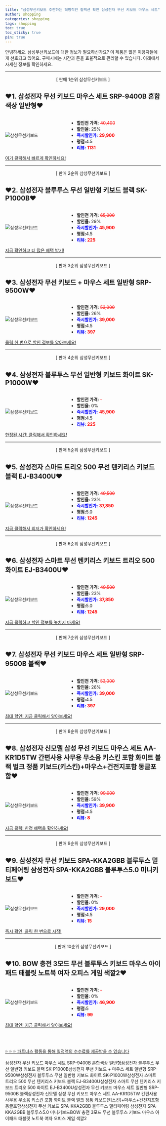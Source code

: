 ```yaml
---
title: "삼성무선키보드 추천하는 혁명적인 컬렉션 확인 삼성전자 무선 키보드 마우스 세트"
author: shopping
categories: shopping
tags: shopping
toc: true
toc_sticky: true
pin: true
---
```

안녕하세요. 삼성무선키보드에 대한 정보가 필요하신가요?  이 제품은 많은 이용자들에게 선호되고 있어요. 구매시에는 시간과 돈을 효율적으로 관리할 수 있습니다. 아래에서 자세한 정보를 확인하세요.

---
<p class="toplist" style="margin: 0 auto; display: block; width: fit-content;">[ 판매 1순위 삼성무선키보드 ]</p>

<h2><strong>❤️1. 삼성전자 무선 키보드 마우스 세트 SRP-9400B 혼합색상 일반형❤️</strong></h2>

<div style="display: flex; align-items: center;">
    <div style="flex: 0.4;">
        <img src="https://thumbnail9.coupangcdn.com/thumbnails/remote/230x230ex/image/vendor_inventory/0130/bab69a7b1c5db90ce1b5685e99b7df7430ef18cc8a07d810176146c83cf8.jpg" alt="삼성무선키보드" style="max-width: 100%;">
    </div>
    <div style="flex: 0.6; margin-left: 10px;">
        <ul>
            <li><strong>할인전 가격:</strong> <del style="color: red;">40,400</del></li>
            <li><strong>할인율:</strong> 25%</li>
            <li><span style='color:blue'><strong>즉시할인가:</strong></span> <span style='color:red'><strong>29,900</strong></span></li>
            <li><strong>평점:</strong>4.5</li>
            <li><span style='color:blue'><strong>리뷰:</strong></span> <span style='color:red'><strong>1131</strong></span></li>
        </ul>
    </div>
</div>
<div class="center">
    <a href="https://William4Davisa.github.io?lptag=AF9450613&subid=githubio&pageKey=59411831&traceid=V0-153&itemId=204950756&vendorItemId=82979061354" class="myButton">
        여기 클릭해서 빠르게 확인하세요!
    </a>
</div>


---
<p class="toplist" style="margin: 0 auto; display: block; width: fit-content;">[ 판매 2순위 삼성무선키보드 ]</p>

<h2><strong>❤️2. 삼성전자 블루투스 무선 일반형 키보드 블랙 SK-P1000B❤️</strong></h2>

<div style="display: flex; align-items: center;">
    <div style="flex: 0.4;">
        <img src="https://thumbnail8.coupangcdn.com/thumbnails/remote/230x230ex/image/retail/images/2023/05/02/10/4/34abf8fe-5461-44bc-b194-98e54440be6c.jpg" alt="삼성무선키보드" style="max-width: 100%;">
    </div>
    <div style="flex: 0.6; margin-left: 10px;">
        <ul>
            <li><strong>할인전 가격:</strong> <del style="color: red;">65,000</del></li>
            <li><strong>할인율:</strong> 29%</li>
            <li><span style='color:blue'><strong>즉시할인가:</strong></span> <span style='color:red'><strong>45,900</strong></span></li>
            <li><strong>평점:</strong>4.5</li>
            <li><span style='color:blue'><strong>리뷰:</strong></span> <span style='color:red'><strong>225</strong></span></li>
        </ul>
    </div>
</div>
<div class="center">
    <a href="https://William4Davisa.github.io?lptag=AF9450613&subid=githubio&pageKey=7307576376&traceid=V0-153&itemId=18713800566&vendorItemId=85846852919" class="myButton">
        지금 확인하고 더 많은 혜택 받기!
    </a>
</div>


---
<p class="toplist" style="margin: 0 auto; display: block; width: fit-content;">[ 판매 3순위 삼성무선키보드 ]</p>

<h2><strong>❤️3. 삼성전자 무선 키보드 + 마우스 세트 일반형 SRP-9500W❤️</strong></h2>

<div style="display: flex; align-items: center;">
    <div style="flex: 0.4;">
        <img src="https://thumbnail7.coupangcdn.com/thumbnails/remote/230x230ex/image/vendor_inventory/fb5f/bae1255d700c5b9a45c1fd492bc171995b11e43bdbe3f4986c73a7650676.jpg" alt="삼성무선키보드" style="max-width: 100%;">
    </div>
    <div style="flex: 0.6; margin-left: 10px;">
        <ul>
            <li><strong>할인전 가격:</strong> <del style="color: red;">53,000</del></li>
            <li><strong>할인율:</strong> 26%</li>
            <li><span style='color:blue'><strong>즉시할인가:</strong></span> <span style='color:red'><strong>39,000</strong></span></li>
            <li><strong>평점:</strong>4.5</li>
            <li><span style='color:blue'><strong>리뷰:</strong></span> <span style='color:red'><strong>397</strong></span></li>
        </ul>
    </div>
</div>
<div class="center">
    <a href="https://William4Davisa.github.io?lptag=AF9450613&subid=githubio&pageKey=4650860810&traceid=V0-153&itemId=5798629579&vendorItemId=73097113609" class="myButton">
        클릭 한 번으로 할인 정보를 알아보세요!
    </a>
</div>


---
<p class="toplist" style="margin: 0 auto; display: block; width: fit-content;">[ 판매 4순위 삼성무선키보드 ]</p>

<h2><strong>❤️4. 삼성전자 블루투스 무선 일반형 키보드 화이트 SK-P1000W❤️</strong></h2>

<div style="display: flex; align-items: center;">
    <div style="flex: 0.4;">
        <img src="https://thumbnail10.coupangcdn.com/thumbnails/remote/230x230ex/image/retail/images/2021/09/28/10/2/bbe286b6-7b1a-4ea0-af4e-0c6dc4fbe83a.jpg" alt="삼성무선키보드" style="max-width: 100%;">
    </div>
    <div style="flex: 0.6; margin-left: 10px;">
        <ul>
            <li><strong>할인전 가격:</strong> <del style="color: red;">-</del></li>
            <li><strong>할인율:</strong> 0%</li>
            <li><span style='color:blue'><strong>즉시할인가:</strong></span> <span style='color:red'><strong>45,900</strong></span></li>
            <li><strong>평점:</strong>4.5</li>
            <li><span style='color:blue'><strong>리뷰:</strong></span> <span style='color:red'><strong>225</strong></span></li>
        </ul>
    </div>
</div>
<div class="center">
    <a href="https://William4Davisa.github.io?lptag=AF9450613&subid=githubio&pageKey=7307576376&traceid=V0-153&itemId=11392339621&vendorItemId=78668394881" class="myButton">
        한정된 시간! 클릭해서 확인하세요!
    </a>
</div>


---
<p class="toplist" style="margin: 0 auto; display: block; width: fit-content;">[ 판매 5순위 삼성무선키보드 ]</p>

<h2><strong>❤️5. 삼성전자 스마트 트리오 500 무선 텐키리스 키보드 블랙 EJ-B3400U❤️</strong></h2>

<div style="display: flex; align-items: center;">
    <div style="flex: 0.4;">
        <img src="https://thumbnail6.coupangcdn.com/thumbnails/remote/230x230ex/image/vendor_inventory/98a6/805602502172770b892955fd38d9cea724472087a4e8b60c721aaed5cac1.jpg" alt="삼성무선키보드" style="max-width: 100%;">
    </div>
    <div style="flex: 0.6; margin-left: 10px;">
        <ul>
            <li><strong>할인전 가격:</strong> <del style="color: red;">49,500</del></li>
            <li><strong>할인율:</strong> 23%</li>
            <li><span style='color:blue'><strong>즉시할인가:</strong></span> <span style='color:red'><strong>37,850</strong></span></li>
            <li><strong>평점:</strong>5.0</li>
            <li><span style='color:blue'><strong>리뷰:</strong></span> <span style='color:red'><strong>1245</strong></span></li>
        </ul>
    </div>
</div>
<div class="center">
    <a href="https://William4Davisa.github.io?lptag=AF9450613&subid=githubio&pageKey=5600197832&traceid=V0-153&itemId=9015872055&vendorItemId=89095990948" class="myButton">
        지금 클릭해서 최저가 확인하세요!
    </a>
</div>


---
<p class="toplist" style="margin: 0 auto; display: block; width: fit-content;">[ 판매 6순위 삼성무선키보드 ]</p>

<h2><strong>❤️6. 삼성전자 스마트 무선 텐키리스 키보드 트리오 500 화이트 EJ-B3400U❤️</strong></h2>

<div style="display: flex; align-items: center;">
    <div style="flex: 0.4;">
        <img src="https://thumbnail10.coupangcdn.com/thumbnails/remote/230x230ex/image/vendor_inventory/1e0c/28c2086ff227988a70c0fdd8988a399420ff3a9438e352ac77df5337f20a.jpg" alt="삼성무선키보드" style="max-width: 100%;">
    </div>
    <div style="flex: 0.6; margin-left: 10px;">
        <ul>
            <li><strong>할인전 가격:</strong> <del style="color: red;">49,500</del></li>
            <li><strong>할인율:</strong> 23%</li>
            <li><span style='color:blue'><strong>즉시할인가:</strong></span> <span style='color:red'><strong>37,850</strong></span></li>
            <li><strong>평점:</strong>5.0</li>
            <li><span style='color:blue'><strong>리뷰:</strong></span> <span style='color:red'><strong>1245</strong></span></li>
        </ul>
    </div>
</div>
<div class="center">
    <a href="https://William4Davisa.github.io?lptag=AF9450613&subid=githubio&pageKey=5600197832&traceid=V0-153&itemId=9130260648&vendorItemId=89095990931" class="myButton">
        지금 클릭하고 할인 정보를 놓치지 마세요!
    </a>
</div>


---
<p class="toplist" style="margin: 0 auto; display: block; width: fit-content;">[ 판매 7순위 삼성무선키보드 ]</p>

<h2><strong>❤️7. 삼성전자 무선 키보드 마우스 세트 일반형 SRP-9500B 블랙❤️</strong></h2>

<div style="display: flex; align-items: center;">
    <div style="flex: 0.4;">
        <img src="https://thumbnail7.coupangcdn.com/thumbnails/remote/230x230ex/image/vendor_inventory/fb5f/bae1255d700c5b9a45c1fd492bc171995b11e43bdbe3f4986c73a7650676.jpg" alt="삼성무선키보드" style="max-width: 100%;">
    </div>
    <div style="flex: 0.6; margin-left: 10px;">
        <ul>
            <li><strong>할인전 가격:</strong> <del style="color: red;">53,000</del></li>
            <li><strong>할인율:</strong> 26%</li>
            <li><span style='color:blue'><strong>즉시할인가:</strong></span> <span style='color:red'><strong>39,000</strong></span></li>
            <li><strong>평점:</strong>4.5</li>
            <li><span style='color:blue'><strong>리뷰:</strong></span> <span style='color:red'><strong>397</strong></span></li>
        </ul>
    </div>
</div>
<div class="center">
    <a href="https://William4Davisa.github.io?lptag=AF9450613&subid=githubio&pageKey=4650860810&traceid=V0-153&itemId=5798629583&vendorItemId=73097113615" class="myButton">
        최대 할인! 지금 클릭해서 알아보세요!
    </a>
</div>


---
<p class="toplist" style="margin: 0 auto; display: block; width: fit-content;">[ 판매 8순위 삼성무선키보드 ]</p>

<h2><strong>❤️8. 삼성전자 신모델 삼성 무선 키보드 마우스 세트 AA-KR1D5TW 간편사용 사무용 무소음 키스킨 포함 화이트 블랙 벌크 정품 키보드(키스킨)+마우스+건전지포함 동글포함❤️</strong></h2>

<div style="display: flex; align-items: center;">
    <div style="flex: 0.4;">
        <img src="https://thumbnail7.coupangcdn.com/thumbnails/remote/230x230ex/image/vendor_inventory/e22d/8b0185de1c841a0bd48bf1ccf5c578de787f9fc2cd478f07b274b1dbbe8b.jpg" alt="삼성무선키보드" style="max-width: 100%;">
    </div>
    <div style="flex: 0.6; margin-left: 10px;">
        <ul>
            <li><strong>할인전 가격:</strong> <del style="color: red;">99,000</del></li>
            <li><strong>할인율:</strong> 59%</li>
            <li><span style='color:blue'><strong>즉시할인가:</strong></span> <span style='color:red'><strong>39,900</strong></span></li>
            <li><strong>평점:</strong>4.5</li>
            <li><span style='color:blue'><strong>리뷰:</strong></span> <span style='color:red'><strong>8</strong></span></li>
        </ul>
    </div>
</div>
<div class="center">
    <a href="https://William4Davisa.github.io?lptag=AF9450613&subid=githubio&pageKey=7607661238&traceid=V0-153&itemId=20140616781&vendorItemId=86504891439" class="myButton">
        지금 클릭! 한정 혜택을 확인하세요!
    </a>
</div>


---
<p class="toplist" style="margin: 0 auto; display: block; width: fit-content;">[ 판매 9순위 삼성무선키보드 ]</p>

<h2><strong>❤️9. 삼성전자 무선 키보드 SPA-KKA2GBB 블루투스 멀티페어링 삼성전자 SPA-KKA2GBB 블루투스5.0 미니키보드❤️</strong></h2>

<div style="display: flex; align-items: center;">
    <div style="flex: 0.4;">
        <img src="https://thumbnail7.coupangcdn.com/thumbnails/remote/230x230ex/image/vendor_inventory/7d35/470ebfe04dc74e171dc1e17f26448756c85a5e89bf83aaec8970587cdeb7.jpg" alt="삼성무선키보드" style="max-width: 100%;">
    </div>
    <div style="flex: 0.6; margin-left: 10px;">
        <ul>
            <li><strong>할인전 가격:</strong> <del style="color: red;">-</del></li>
            <li><strong>할인율:</strong> 0%</li>
            <li><span style='color:blue'><strong>즉시할인가:</strong></span> <span style='color:red'><strong>29,000</strong></span></li>
            <li><strong>평점:</strong>4.5</li>
            <li><span style='color:blue'><strong>리뷰:</strong></span> <span style='color:red'><strong>15</strong></span></li>
        </ul>
    </div>
</div>
<div class="center">
    <a href="https://William4Davisa.github.io?lptag=AF9450613&subid=githubio&pageKey=7258052528&traceid=V0-153&itemId=18479563741&vendorItemId=85619403509" class="myButton">
        즉시 확인, 클릭 한 번으로 시작!
    </a>
</div>


---
<p class="toplist" style="margin: 0 auto; display: block; width: fit-content;">[ 판매 10순위 삼성무선키보드 ]</p>

<h2><strong>❤️10. BOW 충전 3모드 무선 블루투스 키보드 마우스 아이패드 태블릿 노트북 여자 오피스 게임 색깔2❤️</strong></h2>

<div style="display: flex; align-items: center;">
    <div style="flex: 0.4;">
        <img src="https://thumbnail7.coupangcdn.com/thumbnails/remote/230x230ex/image/vendor_inventory/622f/4ce609b225fd5eecfaffae57ccdffcebaea167f2537923050e17692ad94a.jpg" alt="삼성무선키보드" style="max-width: 100%;">
    </div>
    <div style="flex: 0.6; margin-left: 10px;">
        <ul>
            <li><strong>할인전 가격:</strong> <del style="color: red;">-</del></li>
            <li><strong>할인율:</strong> 0%</li>
            <li><span style='color:blue'><strong>즉시할인가:</strong></span> <span style='color:red'><strong>46,900</strong></span></li>
            <li><strong>평점:</strong>5</li>
            <li><span style='color:blue'><strong>리뷰:</strong></span> <span style='color:red'><strong>99</strong></span></li>
        </ul>
    </div>
</div>
<div class="center">
    <a href="https://William4Davisa.github.io?lptag=AF9450613&subid=githubio&pageKey=7617793698&traceid=V0-153&itemId=20189824986&vendorItemId=90759250893" class="myButton">
        최대 할인! 지금 클릭해서 알아보세요!
    </a>
</div>

<br><br><br>[💦 💦 💦 파트너스 활동을 통해 일정액의 수수료를 제공받을 수 있습니다](https://link.coupang.com/a/bcpT2c)<br><br>삼성전자 무선 키보드 마우스 세트 SRP-9400B 혼합색상 일반형삼성전자 블루투스 무선 일반형 키보드 블랙 SK-P1000B삼성전자 무선 키보드 + 마우스 세트 일반형 SRP-9500W삼성전자 블루투스 무선 일반형 키보드 화이트 SK-P1000W삼성전자 스마트 트리오 500 무선 텐키리스 키보드 블랙 EJ-B3400U삼성전자 스마트 무선 텐키리스 키보드 트리오 500 화이트 EJ-B3400U삼성전자 무선 키보드 마우스 세트 일반형 SRP-9500B 블랙삼성전자 신모델 삼성 무선 키보드 마우스 세트 AA-KR1D5TW 간편사용 사무용 무소음 키스킨 포함 화이트 블랙 벌크 정품 키보드(키스킨)+마우스+건전지포함 동글포함삼성전자 무선 키보드 SPA-KKA2GBB 블루투스 멀티페어링 삼성전자 SPA-KKA2GBB 블루투스5.0 미니키보드BOW 충전 3모드 무선 블루투스 키보드 마우스 아이패드 태블릿 노트북 여자 오피스 게임 색깔2